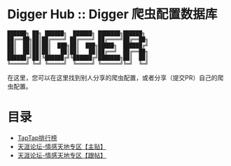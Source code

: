# Digger Hub :: Digger 爬虫配置数据库
```
██████╗ ██╗ ██████╗  ██████╗ ███████╗██████╗ 
██╔══██╗██║██╔════╝ ██╔════╝ ██╔════╝██╔══██╗
██║  ██║██║██║  ███╗██║  ███╗█████╗  ██████╔╝
██║  ██║██║██║   ██║██║   ██║██╔══╝  ██╔══██╗
██████╔╝██║╚██████╔╝╚██████╔╝███████╗██║  ██║
╚═════╝ ╚═╝ ╚═════╝  ╚═════╝ ╚══════╝╚═╝  ╚═╝
```

在这里，您可以在这里找到别人分享的爬虫配置，或者分享（提交PR）自己的爬虫配置。

# 目录

- [TapTap排行榜](cfg/taptap_top.cfg.json)
- [天涯论坛-情感天地专区【主贴】](cfg/tinaya_bbs_feeling.cfg.json)
- [天涯论坛-情感天地专区【跟帖】](cfg/tinaya_bbs_feeling_comment.cfg.json)

